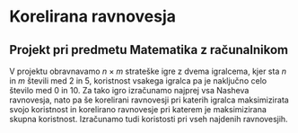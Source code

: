 # Korelirana ravnovesja
## Projekt pri predmetu Matematika z računalnikom
V projektu obravnavamo $n\times m$ strateške igre z dvema igralcema, kjer sta $n$ in $m$ števili med 2 in 5, koristnost vsakega igralca pa je naključno celo število med 0 in 10. Za tako igro izračunamo najprej vsa Nasheva ravnovesja, nato pa še korelirani ravnovesji pri katerih igralca maksimizirata svojo koristnost in korelirano ravnovesje pri katerem je maksimizirana skupna koristnost. Izračunamo tudi koristosti pri vseh najdenih ravnovesjih.
